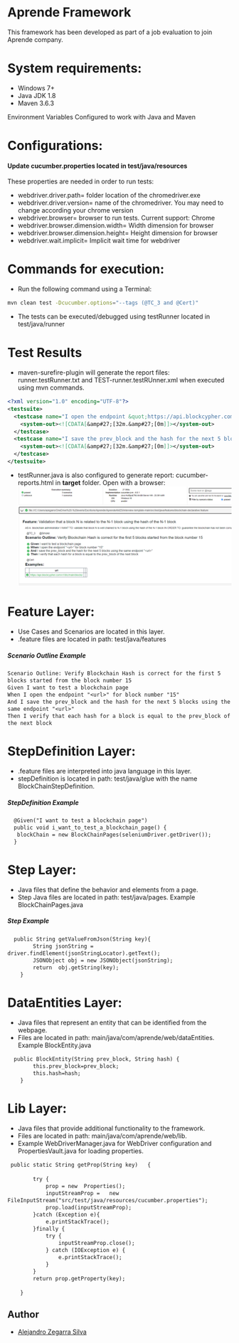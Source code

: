 <h1>Aprende Framework</h1>

This framework has been developed as part of a job evaluation to join Aprende company.

# System requirements:
- Windows 7+
- Java JDK 1.8
- Maven 3.6.3

Environment Variables Configured to work with Java and Maven

# Configurations:
<h4> Update cucumber.properties located in test/java/resources </h4>
These properties are needed in order to run tests:

* webdriver.driver.path=  folder location of the chromedriver.exe
* webdriver.driver.version= name of the chromedriver. You may need to change according your chrome version
* webdriver.browser= browser to run tests. Current support: Chrome
* webdriver.browser.dimension.width=  Width dimension for browser
* webdriver.browser.dimension.height= Height dimension for browser
* webdriver.wait.implicit= Implicit wait time for webdriver

# Commands for execution:
* Run the following command using a Terminal: 

```bash
mvn clean test -Dcucumber.options="--tags (@TC_3 and @Cert)"
```
* The tests can be executed/debugged using testRunner located in test/java/runner

# Test Results
* maven-surefire-plugin will generate the report files: runner.testRunner.txt and TEST-runner.testRUnner.xml when executed using mvn commands. 
```xml 
<?xml version="1.0" encoding="UTF-8"?>
<testsuite>
  <testcase name="I open the endpoint &quot;https://api.blockcypher.com/v1/btc/main/blocks/&quot; for block number &quot;15&quot;" classname="Verify Blockchain Hash is correct for the first 5 blocks started from the block number 15" time="1.965">
    <system-out><![CDATA[&amp#27;[32m.&amp#27;[0m]]></system-out>
  </testcase>
  <testcase name="I save the prev_block and the hash for the next 5 blocks using the same endpoint &quot;https://api.blockcypher.com/v1/btc/main/blocks/&quot;" classname="Verify Blockchain Hash is correct for the first 5 blocks started from the block number 15" time="1.759">
    <system-out><![CDATA[&amp#27;[32m.&amp#27;[0m]]></system-out>
  </testcase>
</testsuite>
```
* testRunner.java is also configured to generate report: cucumber-reports.html in <strong>target</strong> folder. Open with a browser:
![ResultExample.png](ResultExample.png)
 
# Feature Layer:
* Use Cases and Scenarios are located in this layer.
* .feature files are located in path: test/java/features

<h5> Scenario Outline Example </h5>

```gherkin
Scenario Outline: Verify Blockchain Hash is correct for the first 5 blocks started from the block number 15
Given I want to test a blockchain page
When I open the endpoint "<url>" for block number "15"
And I save the prev_block and the hash for the next 5 blocks using the same endpoint "<url>"
Then I verify that each hash for a block is equal to the prev_block of the next block
```

# StepDefinition Layer:
* .feature files are interpreted into java language in this layer.
* stepDefinition is located in path: test/java/glue with the name BlockChainStepDefinition.

<h5> StepDefinition Example </h5>

```gherkin
  @Given("I want to test a blockchain page")
  public void i_want_to_test_a_blockchain_page() {
   blockChain = new BlockChainPages(seleniumDriver.getDriver());
  }
```

# Step Layer:
* Java files that define the behavior and elements from a page.
* Step Java files are located in path: test/java/pages. Example BlockChainPages.java

<h5> Step Example </h5> 
   
```
  public String getValueFromJson(String key){
        String jsonString =  driver.findElement(jsonStringLocator).getText();
        JSONObject obj = new JSONObject(jsonString);
        return  obj.getString(key);
    }
```

# DataEntities Layer:
* Java files that represent an entity that can be identified from the webpage.
* Files are located in path: main/java/com/aprende/web/dataEntities. Example BlockEntity.java

```
  public BlockEntity(String prev_block, String hash) {
        this.prev_block=prev_block;
        this.hash=hash;
    }
```

# Lib Layer:
* Java files that provide additional functionality to the framework.
* Files are located in path: main/java/com/aprende/web/lib. 
* Example WebDriverManager.java for WebDriver configuration and PropertiesVault.java for loading properties.


```
 public static String getProp(String key)   {

        try {
            prop = new  Properties();
            inputStreamProp =   new FileInputStream("src/test/java/resources/cucumber.properties");
            prop.load(inputStreamProp);
        }catch (Exception e){
            e.printStackTrace();
        }finally {
            try {
                inputStreamProp.close();
            } catch (IOException e) {
                e.printStackTrace();
            }
        }
        return prop.getProperty(key);

    }
```


## Author
- [Alejandro Zegarra Silva](https://pe.linkedin.com/in/alejandro-magno-zegarra-silva-7a0bb135)
